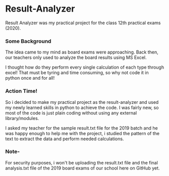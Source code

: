 # Result-Analyzer
Result Analyzer was my practical project for the class 12th practical exams (2020).

### Some Background
The idea came to my mind as board exams were approaching.
Back then, our teachers only used to analyze the board results using MS Excel.

I thought how do they perform every single calculation of each type through excel!
That must be tyring and time consuming, so why not code it in python once and for all!

### Action Time!
So i decided to make my practical project as the result-analyzer and used my newly learned skills in python to achieve the code.
I was fairly new, so most of the code is just plain coding without using any external library/modules.

I asked my teacher for the sample result.txt file for the 2019 batch and he was happy enough to help me with the project, i studied the pattern of the text to extract the data and perform needed calculations.

### Note-
For security purposes, i won't be uploading the result.txt file and the final analysis.txt file of the 2019 board exams of our school here on GitHub yet.
